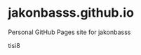 # jakonbasss.github.io
Personal GitHub Pages site for jakonbasss



































































tisi8
